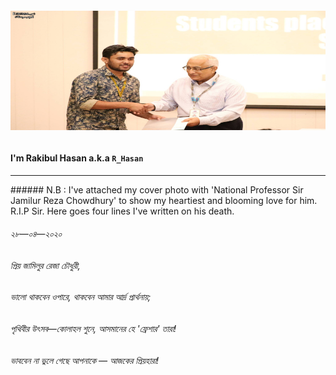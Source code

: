 ###### [![Sohando's header](https://github.com/Sohando/Sohando/blob/master/me.jpg)](https://www.facebook.com/sohando.aber/)
#### I'm Rakibul Hasan a.k.a `R_Hasan`




<hr>
###### N.B : I've attached my cover photo with 'National Professor Sir Jamilur Reza Chowdhury' to show my heartiest and blooming love for him. R.I.P Sir. Here goes four lines I've written on his death. 

###### ২৮—০৪—২০২০

###### প্রিয় জামিলুর রেজা চৌধুরী, <br>
###### ভালো থাকবেন ওপারে, থাকবেন আমার আর্দ্র প্রার্থনায়; <br>
###### পৃথিবীর উৎসব—কোলাহল শুনে, আসমানের হে 'ফ্রেশার' তারা! <br>
###### ভাববেন না ভুলে গেছে আপনাকে — আজকের প্রিয়হারা! <br>
